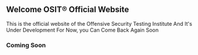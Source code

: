 ## Welcome OSIT® Official Website

This is the official website of the Offensive Security Testing Institute And It's Under Development For Now, you Can Come Back Again Soon 

### Coming Soon

